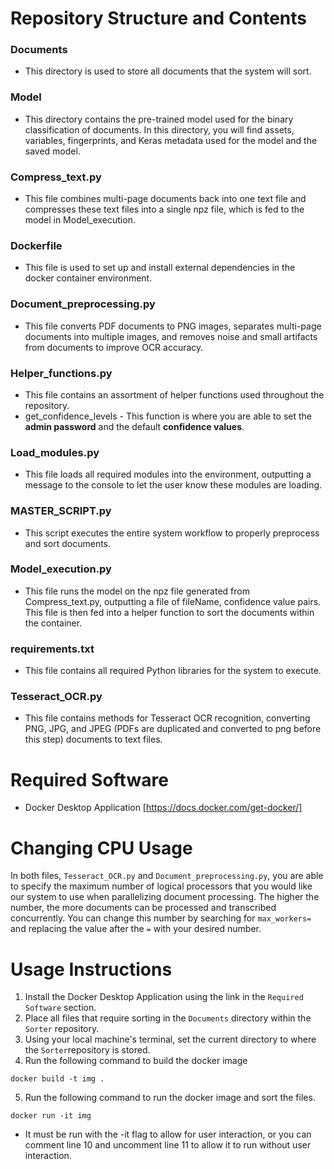 # Repository Structure and Contents
### Documents
- This directory is used to store all documents that the system will sort.
### Model
- This directory contains the pre-trained model used for the binary classification of documents. In this directory, you will find assets, variables, fingerprints, and Keras metadata used for the model and the saved model.
### Compress_text.py
- This file combines multi-page documents back into one text file and compresses these text files into a single npz file, which is fed to the model in Model_execution.
### Dockerfile
- This file is used to set up and install external dependencies in the docker container environment.
### Document_preprocessing.py
- This file converts PDF documents to PNG images, separates multi-page documents into multiple images, and removes noise and small artifacts from documents to improve OCR accuracy. 
### Helper_functions.py
- This file contains an assortment of helper functions used throughout the repository.
- get_confidence_levels - This function is where you are able to set the **admin password** and the default **confidence values**.
### Load_modules.py
- This file loads all required modules into the environment, outputting a message to the console to let the user know these modules are loading.
### MASTER_SCRIPT.py
- This script executes the entire system workflow to properly preprocess and sort documents.
### Model_execution.py
- This file runs the model on the npz file generated from Compress_text.py, outputting a file of fileName, confidence value pairs. This file is then fed into a helper function to sort the documents within the container.
### requirements.txt
- This file contains all required Python libraries for the system to execute.
### Tesseract_OCR.py
- This file contains methods for Tesseract OCR recognition, converting PNG, JPG, and JPEG (PDFs are duplicated and converted to png before this step) documents to text files.

# Required Software
- Docker Desktop Application [https://docs.docker.com/get-docker/]

# Changing CPU Usage
In both files, `Tesseract_OCR.py` and `Document_preprocessing.py`, you are able to specify the maximum number of logical processors that you would like our system to use when parallelizing document processing. The higher the number, the more documents can be processed and transcribed concurrently. You can change this number by searching for `max_workers=` and replacing the value after the `=` with your desired number.

# Usage Instructions
1. Install the Docker Desktop Application using the link in the `Required Software` section.
2. Place all files that require sorting in the `Documents` directory within the `Sorter` repository.
3. Using your local machine's terminal, set the current directory to where the `Sorter`repository is stored.
4. Run the following command to build the docker image
```terminal
docker build -t img .
```
5. Run the following command to run the docker image and sort the files.
```terminal
docker run -it img
```
- It must be run with the -it flag to allow for user interaction, or you can comment line 10 and uncomment line 11 to allow it to run without user interaction.
